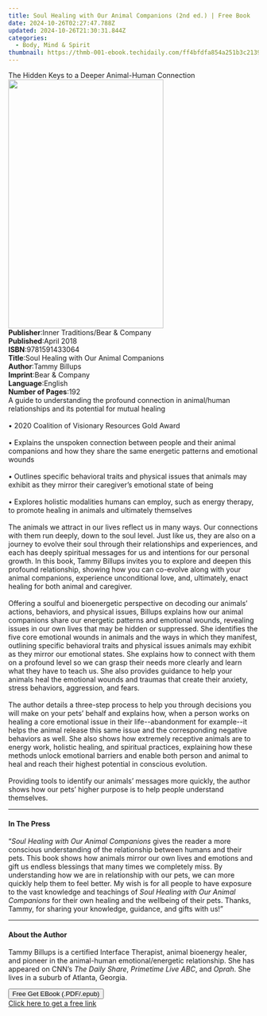```yaml
---
title: Soul Healing with Our Animal Companions (2nd ed.) | Free Book
date: 2024-10-26T02:27:47.788Z
updated: 2024-10-26T21:30:31.844Z
categories:
  - Body, Mind & Spirit
thumbnail: https://thmb-001-ebook.techidaily.com/ff4bfdfa854a251b3c2139fbad740a6277f4c54d857f533cd5eddf0a03ae1e10.jpg
---
```

<main id="book-container">
  <div class="flex flex-col">
    <div class="book-brief flex-1 py-6 px-4 sm:p-6 md:py-10 md:px-8">
      <!-- brief-->
      <div class="book-brief-main">
        The Hidden Keys to a Deeper Animal-Human Connection
      </div>
    </div>
    <div
      class="book-meta-info flex-1 grid gap-4 col-start-1 col-end-3 row-start-1 sm:mb-6 sm:grid-cols-4 lg:gap-6 lg:col-start-2 lg:row-end-6 lg:row-span-6 lg:mb-0"
    >
      <div
        class="book-meta-info-left place-content-center mt-4 p-4 text-sm leading-6 col-start-2 col-span-2 dark:text-slate-400"
      >
        <img
          class="w-full h-500 object-cover rounded-lg sm:h-255 sm:col-span-2 lg:col-span-full"
          src="https://img-001-ebook.techidaily.com/f34bcd8aae596c9413215e7168524cbfcd7ed7090c1348f89c4496cfbbbbc3a5.jpg"
          alt=""
          width="312"
          height="500"
        />
      </div>
      <div
        class="book-meta-info-right mt-2 col-start-1 row-start-2 col-span-3 self-center"
      >
        <!-- meta data  -->
        <div class="flex flex-col px-4 md:px-8">
          <div class="flex-1">
            <strong>Publisher</strong>:<span class="px-2"
              >Inner Traditions/Bear &amp; Company</span
            >
          </div>
          <div class="flex-1">
            <strong>Published</strong>:<span class="px-2">April 2018</span>
          </div>
          <div class="flex-1">
            <strong>ISBN</strong>:<span class="px-2">9781591433064</span>
          </div>
          <div class="flex-1">
            <strong>Title</strong>:<span class="px-2"
              >Soul Healing with Our Animal Companions</span
            >
          </div>
          <div class="flex-1">
            <strong>Author</strong>:<span class="px-2">Tammy Billups</span>
          </div>
          <div class="flex-1">
            <strong>Imprint</strong>:<span class="px-2"
              >Bear &amp; Company</span
            >
          </div>
          <div class="flex-1">
            <strong>Language</strong>:<span class="px-2">English</span>
          </div>
          <div class="flex-1">
            <strong>Number of Pages</strong>:<span class="px-2">192</span>
          </div>
        </div>
      </div>
    </div>
    <div class="book-description flex-1 py-6 px-4 sm:p-6 md:py-10 md:px-8">
      <div class="book-description-main">
        <div accordion-content="" id="description">
          A guide to understanding the profound connection in animal/human
          relationships and its potential for mutual healing <br /><br />• 2020
          Coalition of Visionary Resources Gold Award <br /><br />• Explains the
          unspoken connection between people and their animal companions and how
          they share the same energetic patterns and emotional wounds
          <br /><br />• Outlines specific behavioral traits and physical issues
          that animals may exhibit as they mirror their caregiver’s emotional
          state of being <br /><br />• Explores holistic modalities humans can
          employ, such as energy therapy, to promote healing in animals and
          ultimately themselves <br /><br />The animals we attract in our lives
          reflect us in many ways. Our connections with them run deeply, down to
          the soul level. Just like us, they are also on a journey to evolve
          their soul through their relationships and experiences, and each has
          deeply spiritual messages for us and intentions for our personal
          growth. In this book, Tammy Billups invites you to explore and deepen
          this profound relationship, showing how you can co-evolve along with
          your animal companions, experience unconditional love, and,
          ultimately, enact healing for both animal and caregiver.
          <br /><br />Offering a soulful and bioenergetic perspective on
          decoding our animals’ actions, behaviors, and physical issues, Billups
          explains how our animal companions share our energetic patterns and
          emotional wounds, revealing issues in our own lives that may be hidden
          or suppressed. She identifies the five core emotional wounds in
          animals and the ways in which they manifest, outlining specific
          behavioral traits and physical issues animals may exhibit as they
          mirror our emotional states. She explains how to connect with them on
          a profound level so we can grasp their needs more clearly and learn
          what they have to teach us. She also provides guidance to help your
          animals heal the emotional wounds and traumas that create their
          anxiety, stress behaviors, aggression, and fears. <br /><br />The
          author details a three-step process to help you through decisions you
          will make on your pets’ behalf and explains how, when a person works
          on healing a core emotional issue in their life--abandonment for
          example--it helps the animal release this same issue and the
          corresponding negative behaviors as well. She also shows how extremely
          receptive animals are to energy work, holistic healing, and spiritual
          practices, explaining how these methods unlock emotional barriers and
          enable both person and animal to heal and reach their highest
          potential in conscious evolution. <br /><br />Providing tools to
          identify our animals’ messages more quickly, the author shows how our
          pets’ higher purpose is to help people understand themselves.
        </div>
        <div class="accordion-fader"></div>
      </div>
    </div>
    <div class="book-excerpts flex-1 py-6 px-4 sm:p-6 md:py-10 md:px-8">
      <!-- excerpts-->
      <div class="book-excerpts-main">
        <hr />
        <h4 class="placeholder placeholder-heading">
          <span>In The Press</span>
        </h4>
        <p>
          “<i>Soul Healing with Our Animal Companions</i> gives the reader a
          more conscious understanding of the relationship between humans and
          their pets. This book shows how animals mirror our own lives and
          emotions and gift us endless blessings that many times we completely
          miss. By understanding how we are in relationship with our pets, we
          can more quickly help them to feel better. My wish is for all people
          to have exposure to the vast knowledge and teachings of
          <i>Soul Healing with Our Animal Companions</i> for their own healing
          and the wellbeing of their pets. Thanks, Tammy, for sharing your
          knowledge, guidance, and gifts with us!”
        </p>
      </div>
    </div>
    <div class="book-about-author flex-1 py-6 px-4 sm:p-6 md:py-10 md:px-8">
      <!-- about author-->
      <div class="book-main-author-main">
        <hr />
        <h4 class="placeholder placeholder-heading">
          <span>About the Author</span>
        </h4>
        <p>
          Tammy Billups is a certified Interface Therapist, animal bioenergy
          healer, and pioneer in the animal-human emotional/energetic
          relationship. She has appeared on CNN’s <i>The Daily Share</i>,
          <i>Primetime Live ABC</i>, and <i>Oprah</i>. She lives in a suburb of
          Atlanta, Georgia.
        </p>
      </div>
    </div>
    <div class="book-free-get flex-1 py-6 px-4 sm:p-6 md:py-10 md:px-8">
      <button
        id="btn-free-get"
        class="bg-blue-500 hover:bg-blue-700 text-white font-bold py-2 px-4 rounded"
      >
        Free Get EBook (.PDF/.epub)
      </button>
      <div id="countdown-display" class="px-2 text-lg mt-2"></div>
      <a
        id="free-link"
        class="hidden bg-blue-500 hover:bg-blue-700 text-white font-bold py-2 px-4 rounded"
        href="https://www.ebooks.com/en-us/book/95856048/soul-healing-with-our-animal-companions/tammy-billups/"
        target="_blank"
        >Click here to get a free link</a
      >
    </div>
    <script>
      let countdownTime = 0;
      let countdownInterval = null;
      document
        .getElementById('btn-free-get')
        .addEventListener('click', startCountdown);
      function startCountdown() {
        countdownTime = new Date().getTime() + 60000 * 3;
        countdownInterval = setInterval(updateCountdown, 1000);
        document.getElementById('btn-free-get').disabled = true;
        document
          .getElementById('btn-free-get')
          .classList.add('bg-gray-500', 'cursor-not-allowed');
      }
      function updateCountdown() {
        let currentTime = new Date().getTime();
        let timeLeft = countdownTime - currentTime;
        let secondsLeft = Math.floor(timeLeft / 1000);
        document.getElementById('countdown-display').innerHTML =
          `Remaining time: ${secondsLeft} seconds.`;
        if (secondsLeft <= 0) {
          clearInterval(countdownInterval);
          document.getElementById('btn-free-get').classList.add('hidden');
          document.getElementById('free-link').classList.remove('hidden');
          document.getElementById('countdown-display').innerHTML = '';
        }
      }
    </script>
  </div>
</main>

<ins class="adsbygoogle"
      style="display:block"
      data-ad-client="ca-pub-7571918770474297"
      data-ad-slot="8358498916"
      data-ad-format="auto"
      data-full-width-responsive="true"></ins>
    